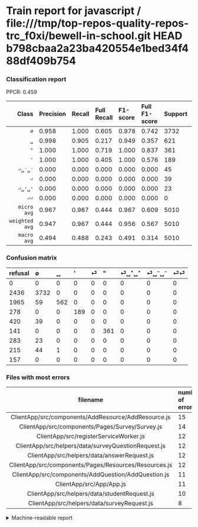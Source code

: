 # Train report for javascript / file:///tmp/top-repos-quality-repos-trc_f0xi/bewell-in-school.git HEAD b798cbaa2a23ba420554e1bed34f488df409b754

### Classification report

PPCR: 0.459

| Class | Precision | Recall | Full Recall | F1-score | Full F1-score | Support | Full Support | PPCR |
|------:|:----------|:-------|:------------|:---------|:---------|:--------|:-------------|:-----|
| `∅` | 0.958| 1.000| 0.605| 0.978| 0.742| 3732| 6168| 0.605 |
| `␣` | 0.998| 0.905| 0.217| 0.949| 0.357| 621| 2586| 0.240 |
| `"` | 1.000| 1.000| 0.719| 1.000| 0.837| 361| 502| 0.719 |
| `'` | 1.000| 1.000| 0.405| 1.000| 0.576| 189| 467| 0.405 |
| `⏎␣⁻␣⁻` | 0.000| 0.000| 0.000| 0.000| 0.000| 45| 260| 0.173 |
| `⏎` | 0.000| 0.000| 0.000| 0.000| 0.000| 39| 459| 0.085 |
| `⏎␣⁺␣⁺` | 0.000| 0.000| 0.000| 0.000| 0.000| 23| 306| 0.075 |
| `⏎⏎` | 0.000| 0.000| 0.000| 0.000| 0.000| 0| 157| 0.000 |
| `micro avg` | 0.967| 0.967| 0.444| 0.967| 0.609| 5010| 10905| 0.459 |
| `weighted avg` | 0.947| 0.967| 0.444| 0.956| 0.567| 5010| 10905| 0.459 |
| `macro avg` | 0.494| 0.488| 0.243| 0.491| 0.314| 5010| 10905| 0.459 |

### Confusion matrix

|refusal|  ∅| ␣| '| ⏎| "| ⏎␣⁺␣⁺| ⏎␣⁻␣⁻| ⏎⏎| 
|:---|:---|:---|:---|:---|:---|:---|:---|:---|
|0 |0 |0 |0 |0 |0 |0 |0 |0 |
|2436 |3732 |0 |0 |0 |0 |0 |0 |0 |
|1965 |59 |562 |0 |0 |0 |0 |0 |0 |
|278 |0 |0 |189 |0 |0 |0 |0 |0 |
|420 |39 |0 |0 |0 |0 |0 |0 |0 |
|141 |0 |0 |0 |0 |361 |0 |0 |0 |
|283 |23 |0 |0 |0 |0 |0 |0 |0 |
|215 |44 |1 |0 |0 |0 |0 |0 |0 |
|157 |0 |0 |0 |0 |0 |0 |0 |0 |

### Files with most errors

| filename | number of errors|
|:----:|:-----|
| ClientApp/src/components/AddResource/AddResource.js | 15 |
| ClientApp/src/components/Pages/Survey/Survey.js | 14 |
| ClientApp/src/registerServiceWorker.js | 12 |
| ClientApp/src/helpers/data/surveyQuestionRequest.js | 12 |
| ClientApp/src/helpers/data/answerRequest.js | 12 |
| ClientApp/src/components/Pages/Resources/Resources.js | 12 |
| ClientApp/src/components/AddQuestion/AddQuestion.js | 11 |
| ClientApp/src/App/App.js | 11 |
| ClientApp/src/helpers/data/studentRequest.js | 10 |
| ClientApp/src/helpers/data/surveyRequest.js | 8 |

<details>
    <summary>Machine-readable report</summary>
```json
{
  "cl_report": {"\"": {"f1-score": 1.0, "precision": 1.0, "recall": 1.0, "support": 361}, "\u0027": {"f1-score": 1.0, "precision": 1.0, "recall": 1.0, "support": 189}, "macro avg": {"f1-score": 0.4909620407371587, "precision": 0.49448544241573994, "recall": 0.48812399355877617, "support": 5010}, "micro avg": {"f1-score": 0.9668662674650698, "precision": 0.9668662674650699, "recall": 0.9668662674650699, "support": 5010}, "weighted avg": {"f1-score": 0.9562504421707859, "precision": 0.9468828590117522, "recall": 0.9668662674650699, "support": 5010}, "\u2205": {"f1-score": 0.9783720015729453, "precision": 0.9576597382602001, "recall": 1.0, "support": 3732}, "\u23ce": {"f1-score": 0.0, "precision": 0.0, "recall": 0.0, "support": 39}, "\u23ce\u23ce": {"f1-score": 0.0, "precision": 0.0, "recall": 0.0, "support": 0}, "\u23ce\u2423\u207a\u2423\u207a": {"f1-score": 0.0, "precision": 0.0, "recall": 0.0, "support": 23}, "\u23ce\u2423\u207b\u2423\u207b": {"f1-score": 0.0, "precision": 0.0, "recall": 0.0, "support": 45}, "\u2423": {"f1-score": 0.9493243243243243, "precision": 0.9982238010657194, "recall": 0.9049919484702094, "support": 621}},
  "cl_report_full": {"\"": {"f1-score": 0.8366164542294322, "precision": 1.0, "recall": 0.7191235059760956, "support": 502}, "\u0027": {"f1-score": 0.576219512195122, "precision": 1.0, "recall": 0.40471092077087795, "support": 467}, "macro avg": {"f1-score": 0.31391930110875377, "precision": 0.49448544241573994, "recall": 0.2432771056370753, "support": 10905}, "micro avg": {"f1-score": 0.6087338988375747, "precision": 0.9668662674650699, "recall": 0.44419990829894546, "support": 10905}, "weighted avg": {"f1-score": 0.567279528976443, "precision": 0.8672399830485891, "recall": 0.44419990829894546, "support": 10905}, "\u2205": {"f1-score": 0.7415797317436661, "precision": 0.9576597382602001, "recall": 0.6050583657587548, "support": 6168}, "\u23ce": {"f1-score": 0.0, "precision": 0.0, "recall": 0.0, "support": 459}, "\u23ce\u23ce": {"f1-score": 0.0, "precision": 0.0, "recall": 0.0, "support": 157}, "\u23ce\u2423\u207a\u2423\u207a": {"f1-score": 0.0, "precision": 0.0, "recall": 0.0, "support": 306}, "\u23ce\u2423\u207b\u2423\u207b": {"f1-score": 0.0, "precision": 0.0, "recall": 0.0, "support": 260}, "\u2423": {"f1-score": 0.35693871070181005, "precision": 0.9982238010657194, "recall": 0.21732405259087392, "support": 2586}},
  "ppcr": 0.4594222833562586
}
```
</details>
